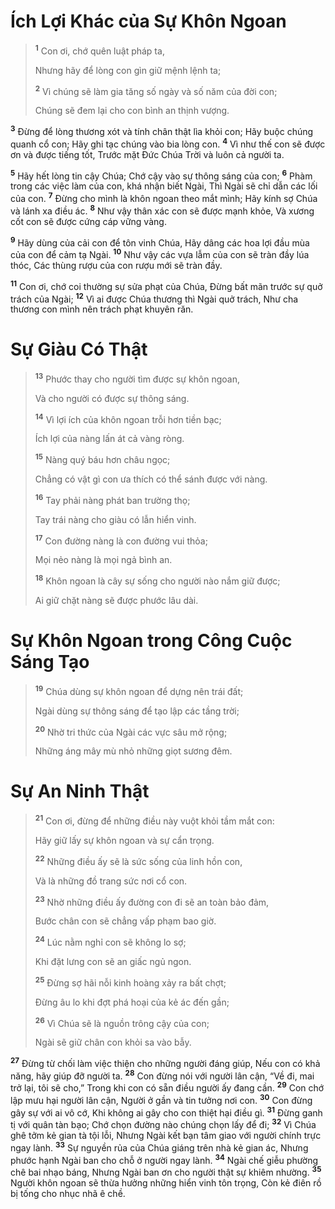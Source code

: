 # Ích Lợi Khác của Sự Khôn Ngoan

> <sup><b>1</b></sup> Con ơi, chớ quên luật pháp ta,
> 
> Nhưng hãy để lòng con gìn giữ mệnh lệnh ta;
> 
> <sup><b>2</b></sup> Vì chúng sẽ làm gia tăng số ngày và số năm của đời con;
> 
> Chúng sẽ đem lại cho con bình an thịnh vượng.
>

<sup><b>3</b></sup> Ðừng để lòng thương xót và tính chân thật lìa khỏi con; Hãy buộc chúng quanh cổ con; Hãy ghi tạc chúng vào bia lòng con. <sup><b>4</b></sup> Vì như thế con sẽ được ơn và được tiếng tốt, Trước mặt Ðức Chúa Trời và luôn cả người ta.

<sup><b>5</b></sup> Hãy hết lòng tin cậy Chúa; Chớ cậy vào sự thông sáng của con; <sup><b>6</b></sup> Phàm trong các việc làm của con, khá nhận biết Ngài, Thì Ngài sẽ chỉ dẫn các lối của con. <sup><b>7</b></sup> Ðừng cho mình là khôn ngoan theo mắt mình; Hãy kính sợ Chúa và lánh xa điều ác. <sup><b>8</b></sup> Như vậy thân xác con sẽ được mạnh khỏe, Và xương cốt con sẽ được cứng cáp vững vàng.

<sup><b>9</b></sup> Hãy dùng của cải con để tôn vinh Chúa, Hãy dâng các hoa lợi đầu mùa của con để cảm tạ Ngài. <sup><b>10</b></sup> Như vậy các vựa lẫm của con sẽ tràn đầy lúa thóc, Các thùng rượu của con rượu mới sẽ tràn đầy.

<sup><b>11</b></sup> Con ơi, chớ coi thường sự sửa phạt của Chúa, Ðừng bất mãn trước sự quở trách của Ngài; <sup><b>12</b></sup> Vì ai được Chúa thương thì Ngài quở trách, Như cha thương con mình nên trách phạt khuyên răn.

# Sự Giàu Có Thật

> <sup><b>13</b></sup> Phước thay cho người tìm được sự khôn ngoan,
> 
> Và cho người có được sự thông sáng.
> 
> <sup><b>14</b></sup> Vì lợi ích của khôn ngoan trỗi hơn tiền bạc;
> 
> Ích lợi của nàng lấn át cả vàng ròng.
> 
> <sup><b>15</b></sup> Nàng quý báu hơn châu ngọc;
> 
> Chẳng có vật gì con ưa thích có thể sánh được với nàng.
> 
> <sup><b>16</b></sup> Tay phải nàng phát ban trường thọ;
> 
> Tay trái nàng cho giàu có lẫn hiển vinh.
> 
> <sup><b>17</b></sup> Con đường nàng là con đường vui thỏa;
> 
> Mọi nẻo nàng là mọi ngả bình an.
> 
> <sup><b>18</b></sup> Khôn ngoan là cây sự sống cho người nào nắm giữ được;
> 
> Ai giữ chặt nàng sẽ được phước lâu dài.
>

# Sự Khôn Ngoan trong Công Cuộc Sáng Tạo

> <sup><b>19</b></sup> Chúa dùng sự khôn ngoan để dựng nên trái đất;
> 
> Ngài dùng sự thông sáng để tạo lập các tầng trời;
> 
> <sup><b>20</b></sup> Nhờ tri thức của Ngài các vực sâu mở rộng;
> 
> Những áng mây mù nhỏ những giọt sương đêm.
>

# Sự An Ninh Thật

> <sup><b>21</b></sup> Con ơi, đừng để những điều này vuột khỏi tầm mắt con:
> 
> Hãy giữ lấy sự khôn ngoan và sự cẩn trọng.
> 
> <sup><b>22</b></sup> Những điều ấy sẽ là sức sống của linh hồn con,
> 
> Và là những đồ trang sức nơi cổ con.
> 
> <sup><b>23</b></sup> Nhờ những điều ấy đường con đi sẽ an toàn bảo đảm,
> 
> Bước chân con sẽ chẳng vấp phạm bao giờ.
> 
> <sup><b>24</b></sup> Lúc nằm nghỉ con sẽ không lo sợ;
> 
> Khi đặt lưng con sẽ an giấc ngủ ngon.
> 
> <sup><b>25</b></sup> Ðừng sợ hãi nỗi kinh hoàng xảy ra bất chợt;
> 
> Ðừng âu lo khi đợt phá hoại của kẻ ác đến gần;
> 
> <sup><b>26</b></sup> Vì Chúa sẽ là nguồn trông cậy của con;
> 
> Ngài sẽ giữ chân con khỏi sa vào bẫy.
>

<sup><b>27</b></sup> Ðừng từ chối làm việc thiện cho những người đáng giúp, Nếu con có khả năng, hãy giúp đỡ người ta. <sup><b>28</b></sup> Con đừng nói với người lân cận, “Về đi, mai trở lại, tôi sẽ cho,” Trong khi con có sẵn điều người ấy đang cần. <sup><b>29</b></sup> Con chớ lập mưu hại người lân cận, Người ở gần và tin tưởng nơi con. <sup><b>30</b></sup> Con đừng gây sự với ai vô cớ, Khi không ai gây cho con thiệt hại điều gì. <sup><b>31</b></sup> Ðừng ganh tị với quân tàn bạo; Chớ chọn đường nào chúng chọn lấy để đi; <sup><b>32</b></sup> Vì Chúa ghê tởm kẻ gian tà tội lỗi, Nhưng Ngài kết bạn tâm giao với người chính trực ngay lành. <sup><b>33</b></sup> Sự nguyền rủa của Chúa giáng trên nhà kẻ gian ác, Nhưng phước hạnh Ngài ban cho chỗ ở người ngay lành. <sup><b>34</b></sup> Ngài chế giễu phường chê bai nhạo báng, Nhưng Ngài ban ơn cho người thật sự khiêm nhường. <sup><b>35</b></sup> Người khôn ngoan sẽ thừa hưởng những hiển vinh tôn trọng, Còn kẻ điên rồ bị tống cho nhục nhã ê chề.

